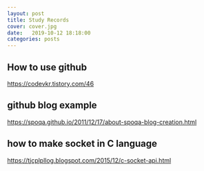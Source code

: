 ```yaml
---
layout: post
title: Study Records
cover: cover.jpg
date:   2019-10-12 18:18:00
categories: posts
---
```


## How to use github
https://codevkr.tistory.com/46
## github blog example
https://spoqa.github.io/2011/12/17/about-spoqa-blog-creation.html
## how to make socket in C language
https://tjcplpllog.blogspot.com/2015/12/c-socket-api.html